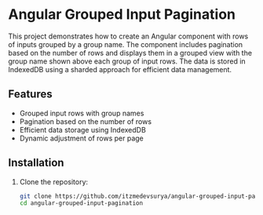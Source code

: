 # Angular Grouped Input Pagination

This project demonstrates how to create an Angular component with rows of inputs grouped by a group name. The component includes pagination based on the number of rows and displays them in a grouped view with the group name shown above each group of input rows. The data is stored in IndexedDB using a sharded approach for efficient data management.

## Features

- Grouped input rows with group names
- Pagination based on the number of rows
- Efficient data storage using IndexedDB
- Dynamic adjustment of rows per page

## Installation

1. Clone the repository:
   ```bash
   git clone https://github.com/itzmedevsurya/angular-grouped-input-pagination.git
   cd angular-grouped-input-pagination